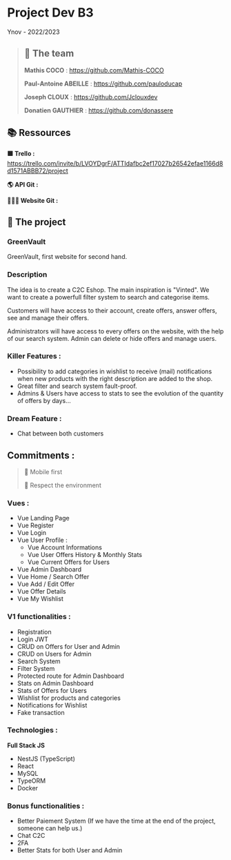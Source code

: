 # Project Dev B3

Ynov - 2022/2023

> ## 👬 The team
>
> **Mathis COCO** : https://github.com/Mathis-COCO
>
> **Paul-Antoine ABEILLE** : https://github.com/pauloducap
>
> **Joseph CLOUX** : https://github.com/Jclouxdev
>
> **Donatien GAUTHIER** : https://github.com/donassere

## 📚 Ressources

**🟦 Trello :**
https://trello.com/invite/b/LVOYDgrF/ATTIdafbc2ef17027b26542efae1166d8d1571ABBB72/project

**🌎 API Git :**

**👨🏿‍💻 Website Git :**

## 🌱 The project

### GreenVault

GreenVault, first website for second hand.

### Description

The idea is to create a C2C Eshop.
The main inspiration is "Vinted". We want to create a powerfull filter system to search and categorise items.

Customers will have access to their account, create offers, answer offers, see and manage their offers.

Administrators will have access to every offers on the website, with the help of our search system.
Admin can delete or hide offers and manage users.

### Killer Features :

- Possibility to add categories in wishlist to receive (mail) notifications when new products with the right description are added to the shop.
- Great filter and search system fault-proof.
- Admins & Users have access to stats to see the evolution of the quantity of offers by days...

### Dream Feature :

- Chat between both customers

## Commitments :

> 📱 Mobile first
>
> 🌲 Respect the environment

### Vues :

- Vue Landing Page
- Vue Register
- Vue Login
- Vue User Profile :
  - Vue Account Informations
  - Vue User Offers History & Monthly Stats
  - Vue Current Offers for Users
- Vue Admin Dashboard
- Vue Home / Search Offer
- Vue Add / Edit Offer
- Vue Offer Details
- Vue My Wishlist

### V1 functionalities :

- Registration
- Login JWT
- CRUD on Offers for User and Admin
- CRUD on Users for Admin
- Search System
- Filter System
- Protected route for Admin Dashboard
- Stats on Admin Dashboard
- Stats of Offers for Users
- Wishlist for products and categories
- Notifications for Wishlist
- Fake transaction

### Technologies :

**Full Stack JS**

- NestJS (TypeScript)
- React
- MySQL
- TypeORM
- Docker

### Bonus functionalities :

- Better Paiement System (If we have the time at the end of the project, someone can help us.)
- Chat C2C
- 2FA
- Better Stats for both User and Admin
